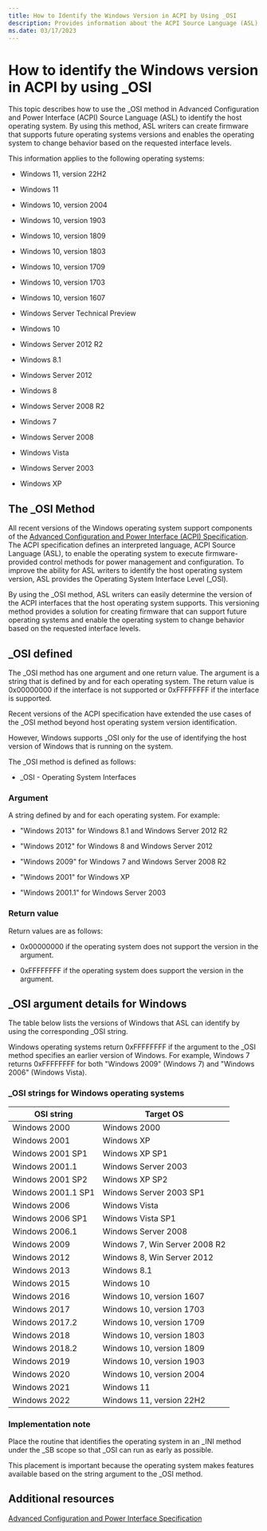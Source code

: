 ```yaml
---
title: How to Identify the Windows Version in ACPI by Using _OSI
description: Provides information about the ACPI Source Language (ASL) Operating System Interface Level (_OSI) method used to identify the host operating system.
ms.date: 03/17/2023
---
```


# How to identify the Windows version in ACPI by using _OSI

This topic describes how to use the _OSI method in Advanced Configuration and Power Interface (ACPI) Source Language (ASL) to identify the host operating system. By using this method, ASL writers can create firmware that supports future operating systems versions and enables the operating system to change behavior based on the requested interface levels.

This information applies to the following operating systems:

- Windows 11, version 22H2

- Windows 11

- Windows 10, version 2004

- Windows 10, version 1903

- Windows 10, version 1809

- Windows 10, version 1803

- Windows 10, version 1709

- Windows 10, version 1703

- Windows 10, version 1607

- Windows Server Technical Preview

- Windows 10

- Windows Server 2012 R2

- Windows 8.1

- Windows Server 2012

- Windows 8

- Windows Server 2008 R2

- Windows 7

- Windows Server 2008

- Windows Vista

- Windows Server 2003

- Windows XP

## The _OSI Method

All recent versions of the Windows operating system support components of the [Advanced Configuration and Power Interface (ACPI) Specification](https://uefi.org/specifications). The ACPI specification defines an interpreted language, ACPI Source Language (ASL), to enable the operating system to execute firmware-provided control methods for power management and configuration. To improve the ability for ASL writers to identify the host operating system version, ASL provides the Operating System Interface Level (_OSI).

By using the _OSI method, ASL writers can easily determine the version of the ACPI interfaces that the host operating system supports. This versioning method provides a solution for creating firmware that can support future operating systems and enable the operating system to change behavior based on the requested interface levels.

## _OSI defined

The _OSI method has one argument and one return value. The argument is a string that is defined by and for each operating system. The return value is 0x00000000 if the interface is not supported or 0xFFFFFFFF if the interface is supported.

Recent versions of the ACPI specification have extended the use cases of the _OSI method beyond host operating system version identification.

However, Windows supports _OSI only for the use of identifying the host version of Windows that is running on the system.

The _OSI method is defined as follows:

- _OSI - Operating System Interfaces

### Argument

A string defined by and for each operating system. For example:

- "Windows 2013" for Windows 8.1 and Windows Server 2012 R2

- "Windows 2012" for Windows 8 and Windows Server 2012

- "Windows 2009" for Windows 7 and Windows Server 2008 R2

- "Windows 2001" for Windows XP

- "Windows 2001.1" for Windows Server 2003

### Return value

Return values are as follows:

- 0x00000000 if the operating system does not support the version in the argument.

- 0xFFFFFFFF if the operating system does support the version in the argument.

## _OSI argument details for Windows

The table below lists the versions of Windows that ASL can identify by using the corresponding _OSI string.

Windows operating systems return 0xFFFFFFFF if the argument to the _OSI method specifies an earlier version of Windows. For example, Windows 7 returns 0xFFFFFFFF for both "Windows 2009" (Windows 7) and "Windows 2006" (Windows Vista).

### _OSI strings for Windows operating systems

| OSI string | Target OS |
|--|--|
| Windows 2000 | Windows 2000 |
| Windows 2001 | Windows XP |
| Windows 2001 SP1 | Windows XP SP1 |
| Windows 2001.1 | Windows Server 2003 |
| Windows 2001 SP2 | Windows XP SP2 |
| Windows 2001.1 SP1 | Windows Server 2003 SP1 |
| Windows 2006 | Windows Vista |
| Windows 2006 SP1 | Windows Vista SP1 |
| Windows 2006.1 | Windows Server 2008 |
| Windows 2009 | Windows 7, Win Server 2008 R2 |
| Windows 2012 | Windows 8, Win Server 2012 |
| Windows 2013 | Windows 8.1 |
| Windows 2015 | Windows 10 |
| Windows 2016 | Windows 10, version 1607 |
| Windows 2017 | Windows 10, version 1703 |
| Windows 2017.2 | Windows 10, version 1709 |
| Windows 2018 | Windows 10, version 1803 |
| Windows 2018.2 | Windows 10, version 1809 |
| Windows 2019 | Windows 10, version 1903 |
| Windows 2020 | Windows 10, version 2004 |
| Windows 2021 | Windows 11 |
| Windows 2022 | Windows 11, version 22H2 |

### Implementation note

Place the routine that identifies the operating system in an \_INI method under the \_SB scope so that _OSI can run as early as possible.

This placement is important because the operating system makes features available based on the string argument to the _OSI method.

## Additional resources

[Advanced Configuration and Power Interface Specification](https://uefi.org/specifications)

